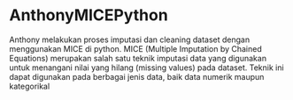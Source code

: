 # AnthonyMICEPython
Anthony  melakukan proses imputasi dan cleaning dataset dengan menggunakan MICE di python. MICE (Multiple Imputation by Chained Equations) merupakan salah satu teknik imputasi data yang digunakan untuk menangani nilai yang hilang (missing values) pada dataset. Teknik ini dapat digunakan pada berbagai jenis data, baik data numerik maupun kategorikal
